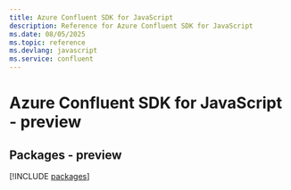 ```yaml
---
title: Azure Confluent SDK for JavaScript
description: Reference for Azure Confluent SDK for JavaScript
ms.date: 08/05/2025
ms.topic: reference
ms.devlang: javascript
ms.service: confluent
---
```

# Azure Confluent SDK for JavaScript - preview
## Packages - preview
[!INCLUDE [packages](confluent-index.md)]